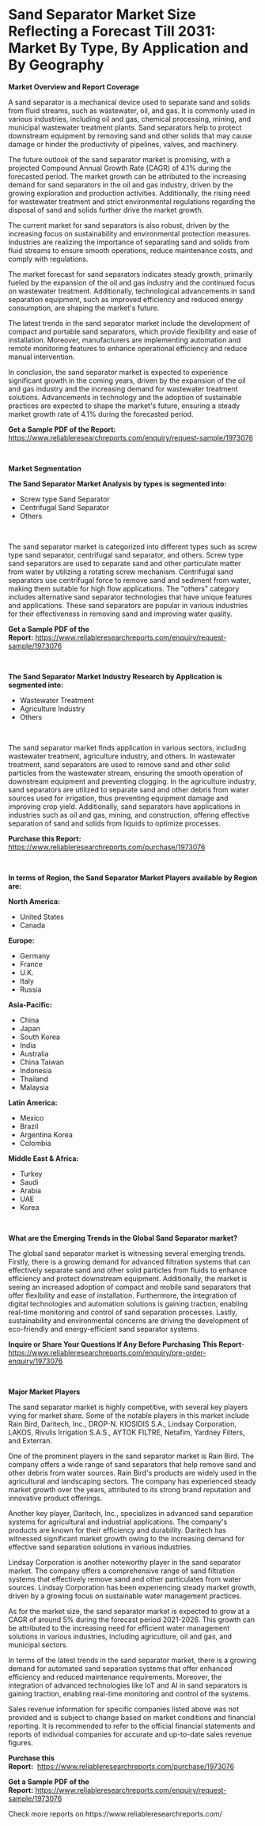 <p><h1>Sand Separator Market Size Reflecting a Forecast Till 2031: Market By Type, By Application and By Geography</h1></p><p><strong>Market Overview and Report Coverage</strong></p>
<p><p>A sand separator is a mechanical device used to separate sand and solids from fluid streams, such as wastewater, oil, and gas. It is commonly used in various industries, including oil and gas, chemical processing, mining, and municipal wastewater treatment plants. Sand separators help to protect downstream equipment by removing sand and other solids that may cause damage or hinder the productivity of pipelines, valves, and machinery.</p><p>The future outlook of the sand separator market is promising, with a projected Compound Annual Growth Rate (CAGR) of 4.1% during the forecasted period. The market growth can be attributed to the increasing demand for sand separators in the oil and gas industry, driven by the growing exploration and production activities. Additionally, the rising need for wastewater treatment and strict environmental regulations regarding the disposal of sand and solids further drive the market growth.</p><p>The current market for sand separators is also robust, driven by the increasing focus on sustainability and environmental protection measures. Industries are realizing the importance of separating sand and solids from fluid streams to ensure smooth operations, reduce maintenance costs, and comply with regulations.</p><p>The market forecast for sand separators indicates steady growth, primarily fueled by the expansion of the oil and gas industry and the continued focus on wastewater treatment. Additionally, technological advancements in sand separation equipment, such as improved efficiency and reduced energy consumption, are shaping the market's future.</p><p>The latest trends in the sand separator market include the development of compact and portable sand separators, which provide flexibility and ease of installation. Moreover, manufacturers are implementing automation and remote monitoring features to enhance operational efficiency and reduce manual intervention.</p><p>In conclusion, the sand separator market is expected to experience significant growth in the coming years, driven by the expansion of the oil and gas industry and the increasing demand for wastewater treatment solutions. Advancements in technology and the adoption of sustainable practices are expected to shape the market's future, ensuring a steady market growth rate of 4.1% during the forecasted period.</p></p>
<p><strong>Get a Sample PDF of the Report:</strong> <a href="https://www.reliableresearchreports.com/enquiry/request-sample/1973076">https://www.reliableresearchreports.com/enquiry/request-sample/1973076</a></p>
<p>&nbsp;</p>
<p><strong>Market Segmentation</strong></p>
<p><strong>The Sand Separator Market Analysis by types is segmented into:</strong></p>
<p><ul><li>Screw type Sand Separator</li><li>Centrifugal Sand Separator</li><li>Others</li></ul></p>
<p>&nbsp;</p>
<p><p>The sand separator market is categorized into different types such as screw type sand separator, centrifugal sand separator, and others. Screw type sand separators are used to separate sand and other particulate matter from water by utilizing a rotating screw mechanism. Centrifugal sand separators use centrifugal force to remove sand and sediment from water, making them suitable for high flow applications. The "others" category includes alternative sand separator technologies that have unique features and applications. These sand separators are popular in various industries for their effectiveness in removing sand and improving water quality.</p></p>
<p><strong>Get a Sample PDF of the Report:</strong>&nbsp;<a href="https://www.reliableresearchreports.com/enquiry/request-sample/1973076">https://www.reliableresearchreports.com/enquiry/request-sample/1973076</a></p>
<p>&nbsp;</p>
<p><strong>The Sand Separator Market Industry Research by Application is segmented into:</strong></p>
<p><ul><li>Wastewater Treatment</li><li>Agriculture Industry</li><li>Others</li></ul></p>
<p>&nbsp;</p>
<p><p>The sand separator market finds application in various sectors, including wastewater treatment, agriculture industry, and others. In wastewater treatment, sand separators are used to remove sand and other solid particles from the wastewater stream, ensuring the smooth operation of downstream equipment and preventing clogging. In the agriculture industry, sand separators are utilized to separate sand and other debris from water sources used for irrigation, thus preventing equipment damage and improving crop yield. Additionally, sand separators have applications in industries such as oil and gas, mining, and construction, offering effective separation of sand and solids from liquids to optimize processes.</p></p>
<p><strong>Purchase this Report:</strong>&nbsp; <a href="https://www.reliableresearchreports.com/purchase/1973076">https://www.reliableresearchreports.com/purchase/1973076</a></p>
<p>&nbsp;</p>
<p><strong>In terms of Region, the Sand Separator Market Players available by Region are:</strong></p>
<p>
    <p> <strong> North America: </strong>
        <ul>
            <li>United States</li>
            <li>Canada</li>
        </ul>
        </p> 
    <p> <strong> Europe: </strong>
        <ul>
            <li>Germany</li>
            <li>France</li>
            <li>U.K.</li>
            <li>Italy</li>
            <li>Russia</li>
        </ul>
        </p> 
    <p> <strong> Asia-Pacific: </strong>
        <ul>
            <li>China</li>
            <li>Japan</li>
            <li>South Korea</li>
            <li>India</li>
            <li>Australia</li>
            <li>China Taiwan</li>
            <li>Indonesia</li>
            <li>Thailand</li>
            <li>Malaysia</li>
        </ul>
        </p> 
    <p> <strong> Latin America: </strong>
        <ul>
            <li>Mexico</li>
            <li>Brazil</li>
            <li>Argentina Korea</li>
            <li>Colombia</li>
        </ul>
        </p> 
    <p> <strong> Middle East & Africa: </strong>
        <ul>
            <li>Turkey</li>
            <li>Saudi</li>
            <li>Arabia</li>
            <li>UAE</li>
            <li>Korea</li>
        </ul>
    </p>
    </p>
<p>&nbsp;</p>
<p><strong>What are the Emerging Trends in the Global Sand Separator market?</strong></p>
<p><p>The global sand separator market is witnessing several emerging trends. Firstly, there is a growing demand for advanced filtration systems that can effectively separate sand and other solid particles from fluids to enhance efficiency and protect downstream equipment. Additionally, the market is seeing an increased adoption of compact and mobile sand separators that offer flexibility and ease of installation. Furthermore, the integration of digital technologies and automation solutions is gaining traction, enabling real-time monitoring and control of sand separation processes. Lastly, sustainability and environmental concerns are driving the development of eco-friendly and energy-efficient sand separator systems.</p></p>
<p><strong>Inquire or Share Your Questions If Any Before Purchasing This Report</strong>- <a href="https://www.reliableresearchreports.com/enquiry/pre-order-enquiry/1973076">https://www.reliableresearchreports.com/enquiry/pre-order-enquiry/1973076</a></p>
<p>&nbsp;</p>
<p><strong>Major Market Players</strong></p>
<p><p>The sand separator market is highly competitive, with several key players vying for market share. Some of the notable players in this market include Rain Bird, Daritech, Inc., DROP-N. KIOSIDIS S.A., Lindsay Corporation, LAKOS, Rivulis Irrigation S.A.S., AYTOK FILTRE, Netafim, Yardney Filters, and Exterran.</p><p>One of the prominent players in the sand separator market is Rain Bird. The company offers a wide range of sand separators that help remove sand and other debris from water sources. Rain Bird's products are widely used in the agricultural and landscaping sectors. The company has experienced steady market growth over the years, attributed to its strong brand reputation and innovative product offerings.</p><p>Another key player, Daritech, Inc., specializes in advanced sand separation systems for agricultural and industrial applications. The company's products are known for their efficiency and durability. Daritech has witnessed significant market growth owing to the increasing demand for effective sand separation solutions in various industries.</p><p>Lindsay Corporation is another noteworthy player in the sand separator market. The company offers a comprehensive range of sand filtration systems that effectively remove sand and other particulates from water sources. Lindsay Corporation has been experiencing steady market growth, driven by a growing focus on sustainable water management practices.</p><p>As for the market size, the sand separator market is expected to grow at a CAGR of around 5% during the forecast period 2021-2026. This growth can be attributed to the increasing need for efficient water management solutions in various industries, including agriculture, oil and gas, and municipal sectors.</p><p>In terms of the latest trends in the sand separator market, there is a growing demand for automated sand separation systems that offer enhanced efficiency and reduced maintenance requirements. Moreover, the integration of advanced technologies like IoT and AI in sand separators is gaining traction, enabling real-time monitoring and control of the systems.</p><p>Sales revenue information for specific companies listed above was not provided and is subject to change based on market conditions and financial reporting. It is recommended to refer to the official financial statements and reports of individual companies for accurate and up-to-date sales revenue figures.</p></p>
<p><strong>Purchase this Report:</strong>&nbsp;&nbsp;<a href="https://www.reliableresearchreports.com/purchase/1973076">https://www.reliableresearchreports.com/purchase/1973076</a></p>
<p></p>
<p><strong>Get a Sample PDF of the Report:</strong>&nbsp;<a href="https://www.reliableresearchreports.com/enquiry/request-sample/1973076">https://www.reliableresearchreports.com/enquiry/request-sample/1973076</a></p>
<p>Check more reports on https://www.reliableresearchreports.com/</p>